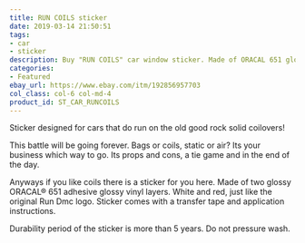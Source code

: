 ```yaml
---
title: RUN COILS sticker
date: 2019-03-14 21:50:51
tags:
- car
- sticker
description: Buy "RUN COILS" car window sticker. Made of ORACAL 651 glossy vinyls. Visually designed to look like RUN DMC logo.
categories:
- Featured
ebay_url: https://www.ebay.com/itm/192856957703
col_class: col-6 col-md-4
product_id: ST_CAR_RUNCOILS
---
```


Sticker designed for cars that do run on the old good rock solid coilovers!

<!-- more -->
<!-- {% asset_img content-image run-coils-stance-jdm-sticker.jpg 'Run Coils window vinyl sticker"Run Coils window vinyl sticker for stanced lowered cars"' %} -->

This battle will be going forever. Bags or coils, static or air? Its your business which way to go. Its props and cons, a tie game and in the end of the day.

Anyways if you like coils there is a sticker for you here. Made of two glossy ORACAL® 651 adhesive glossy vinyl layers. White and red, just like the original Run Dmc logo. Sticker comes with a transfer tape and application instructions.

Durability period of the sticker is more than 5 years. Do not pressure wash.
